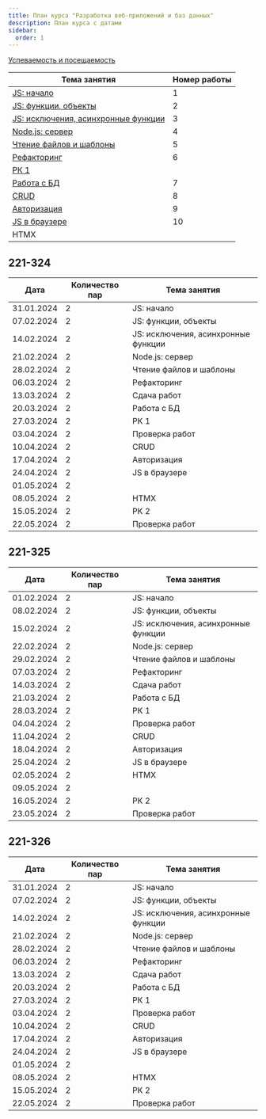 ```yaml
---
title: План курса "Разработка веб-приложений и баз данных"
description: План курса с датами
sidebar:
  order: 1
---
```


[Успеваемость и посещаемость](https://drive.google.com/drive/folders/1X9cXEVZBchH0bVzzt8MhHaYC12A17wcC?usp=sharing)

| Тема занятия                                                           | Номер работы |
| ---------------------------------------------------------------------- | ------------ |
| [JS: начало](/2023/веб-приложения-и-бд/lab1/)                          | 1            |
| [JS: функции, объекты](/2023/веб-приложения-и-бд/lab2/)                | 2            |
| [JS: исключения, асинхронные функции](/2023/веб-приложения-и-бд/lab3/) | 3            |
| [Node.js: сервер](/2023/веб-приложения-и-бд/lab4/)                     | 4            |
| [Чтение файлов и шаблоны](/2023/веб-приложения-и-бд/lab5/)             | 5            |
| [Рефакторинг](/2023/веб-приложения-и-бд/lab6/)                         | 6            |
| [РК 1](/2023/веб-приложения-и-бд/rk-js/)                               |              |
| [Работа с БД](/2023/веб-приложения-и-бд/lab7/)                         | 7            |
| [CRUD](/2023/веб-приложения-и-бд/lab8/)                                | 8            |
| [Авторизация](/2023/веб-приложения-и-бд/lab9/)                         | 9            |
| [JS в браузере](/2023/веб-приложения-и-бд/lab10/)                      | 10           |
| HTMX                                                                   |              |

## 221-324

| Дата       | Количество пар | Тема занятия                        |
| ---------- | -------------- | ----------------------------------- |
| 31.01.2024 | 2              | JS: начало                          |
| 07.02.2024 | 2              | JS: функции, объекты                |
| 14.02.2024 | 2              | JS: исключения, асинхронные функции |
| 21.02.2024 | 2              | Node.js: сервер                     |
| 28.02.2024 | 2              | Чтение файлов и шаблоны             |
| 06.03.2024 | 2              | Рефакторинг                         |
| 13.03.2024 | 2              | Сдача работ                         |
| 20.03.2024 | 2              | Работа с БД                         |
| 27.03.2024 | 2              | РК 1                                |
| 03.04.2024 | 2              | Проверка работ                      |
| 10.04.2024 | 2              | CRUD                                |
| 17.04.2024 | 2              | Авторизация                         |
| 24.04.2024 | 2              | JS в браузере                       |
| 01.05.2024 | 2              |                                     |
| 08.05.2024 | 2              | HTMX                                |
| 15.05.2024 | 2              | РК 2                                |
| 22.05.2024 | 2              | Проверка работ                      |

## 221-325

| Дата       | Количество пар | Тема занятия                        |
| ---------- | -------------- | ----------------------------------- |
| 01.02.2024 | 2              | JS: начало                          |
| 08.02.2024 | 2              | JS: функции, объекты                |
| 15.02.2024 | 2              | JS: исключения, асинхронные функции |
| 22.02.2024 | 2              | Node.js: сервер                     |
| 29.02.2024 | 2              | Чтение файлов и шаблоны             |
| 07.03.2024 | 2              | Рефакторинг                         |
| 14.03.2024 | 2              | Сдача работ                         |
| 21.03.2024 | 2              | Работа с БД                         |
| 28.03.2024 | 2              | РК 1                                |
| 04.04.2024 | 2              | Проверка работ                      |
| 11.04.2024 | 2              | CRUD                                |
| 18.04.2024 | 2              | Авторизация                         |
| 25.04.2024 | 2              | JS в браузере                       |
| 02.05.2024 | 2              | HTMX                                |
| 09.05.2024 | 2              |                                     |
| 16.05.2024 | 2              | РК 2                                |
| 23.05.2024 | 2              | Проверка работ                      |

## 221-326

| Дата       | Количество пар | Тема занятия                        |
| ---------- | -------------- | ----------------------------------- |
| 31.01.2024 | 2              | JS: начало                          |
| 07.02.2024 | 2              | JS: функции, объекты                |
| 14.02.2024 | 2              | JS: исключения, асинхронные функции |
| 21.02.2024 | 2              | Node.js: сервер                     |
| 28.02.2024 | 2              | Чтение файлов и шаблоны             |
| 06.03.2024 | 2              | Рефакторинг                         |
| 13.03.2024 | 2              | Сдача работ                         |
| 20.03.2024 | 2              | Работа с БД                         |
| 27.03.2024 | 2              | РК 1                                |
| 03.04.2024 | 2              | Проверка работ                      |
| 10.04.2024 | 2              | CRUD                                |
| 17.04.2024 | 2              | Авторизация                         |
| 24.04.2024 | 2              | JS в браузере                       |
| 01.05.2024 | 2              |                                     |
| 08.05.2024 | 2              | HTMX                                |
| 15.05.2024 | 2              | РК 2                                |
| 22.05.2024 | 2              | Проверка работ                      |
